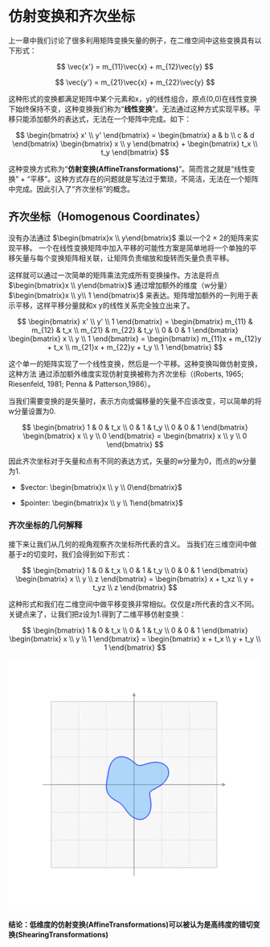 # 仿射变换和齐次坐标

上一章中我们讨论了很多利用矩阵变换矢量的例子，在二维空间中这些变换具有以下形式：

$$
\vec{x'} = m_{11}\vec{x} + m_{12}\vec{y}
$$

$$
\vec{y'} = m_{21}\vec{x} + m_{22}\vec{y}
$$

这种形式的变换都满足矩阵中某个元素和x，y的线性组合，原点(0,0)在线性变换下始终保持不变，这种变换我们称为“**线性变换**”。无法通过这种方式实现平移。平移只能添加额外的表达式，无法在一个矩阵中完成。如下：

$$
\begin{bmatrix}
x' \\
y'
\end{bmatrix} = 
\begin{bmatrix}
a & b \\
c & d
\end{bmatrix}
\begin{bmatrix}
x \\
y
\end{bmatrix} + 
\begin{bmatrix}
t_x \\
t_y
\end{bmatrix}
$$

这种变换方式称为“**仿射变换(AffineTransformations)**”。简而言之就是“线性变换” + “平移”。这种方式存在的问题就是写法过于繁琐，不简洁，无法在一个矩阵中完成。因此引入了“齐次坐标”的概念。

## 齐次坐标（Homogenous Coordinates）

没有办法通过 $\begin{bmatrix}x \\ y\end{bmatrix}$ 乘以一个2 × 2的矩阵来实现平移。 一个在线性变换矩阵中加入平移的可能性方案是简单地将一个单独的平移矢量与每个变换矩阵相关联，让矩阵负责缩放和旋转而矢量负责平移。

这样就可以通过一次简单的矩阵乘法完成所有变换操作。方法是将点 $\begin{bmatrix}x \\ y\end{bmatrix}$ 通过增加额外的维度（w分量）$\begin{bmatrix}x \\ y\\ 1 \end{bmatrix}$ 来表达。矩阵增加额外的一列用于表示平移，这样平移分量就和x y的线性关系完全独立出来了。

$$
\begin{bmatrix}
x' \\
y' \\
1 
\end{bmatrix} = 
\begin{bmatrix}
m_{11} & m_{12} & t_x \\
m_{21} & m_{22} & t_y \\
0 & 0 & 1 
\end{bmatrix}
\begin{bmatrix}
x \\
y \\
1
\end{bmatrix} = 
\begin{bmatrix}
m_{11}x + m_{12}y + t_x \\
m_{21}x + m_{22}y + t_y \\
1 
\end{bmatrix}
$$

这个单一的矩阵实现了一个线性变换，然后是一个平移。这种变换叫做仿射变换，这种方法 
通过添加额外维度实现仿射变换被称为齐次坐标（(Roberts, 1965; Riesenfeld, 1981; Penna & Patterson,1986）。

当我们需要变换的是矢量时，表示方向或偏移量的矢量不应该改变，可以简单的将w分量设置为0.

$$
\begin{bmatrix}
1 & 0 & t_x \\
0 & 1 & t_y \\
0 & 0 & 1 
\end{bmatrix}
\begin{bmatrix}
x \\
y \\
0 
\end{bmatrix} = 
\begin{bmatrix}
x \\
y \\
0 
\end{bmatrix}
$$

因此齐次坐标对于矢量和点有不同的表达方式，矢量的w分量为0，而点的w分量为1.

- $vector: \begin{bmatrix}x \\ y \\ 0\end{bmatrix}$

- $pointer: \begin{bmatrix}x \\ y \\ 1\end{bmatrix}$

### 齐次坐标的几何解释

接下来让我们从几何的视角观察齐次坐标所代表的含义。 
当我们在三维空间中做基于z的切变时，我们会得到如下形式：

$$
\begin{bmatrix}
1 & 0 & t_x \\
0 & 1 & t_y \\
0 & 0 & 1 
\end{bmatrix}
\begin{bmatrix}
x \\
y \\
z
\end{bmatrix} = 
\begin{bmatrix}
x + t_xz \\
y + t_yz \\
z 
\end{bmatrix}
$$

这种形式和我们在二维空间中做平移变换非常相似。仅仅是z所代表的含义不同。关键点来了，让我们把z设为1.得到了二维平移仿射变换：

$$
\begin{bmatrix}
1 & 0 & t_x \\
0 & 1 & t_y \\
0 & 0 & 1 
\end{bmatrix}
\begin{bmatrix}
x \\
y \\
1
\end{bmatrix} = 
\begin{bmatrix}
x + t_x \\
y + t_y \\
1
\end{bmatrix}
$$

![](../../\images\graphics-mathematics-basic-9-vector-1.gif)

**结论：低维度的仿射变换(AffineTransformations)可以被认为是高纬度的错切变换(ShearingTransformations)**
